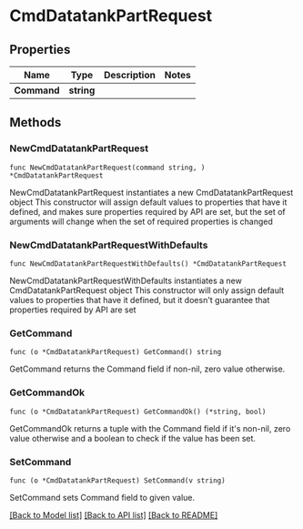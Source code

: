 # CmdDatatankPartRequest

## Properties

Name | Type | Description | Notes
------------ | ------------- | ------------- | -------------
**Command** | **string** |  | 

## Methods

### NewCmdDatatankPartRequest

`func NewCmdDatatankPartRequest(command string, ) *CmdDatatankPartRequest`

NewCmdDatatankPartRequest instantiates a new CmdDatatankPartRequest object
This constructor will assign default values to properties that have it defined,
and makes sure properties required by API are set, but the set of arguments
will change when the set of required properties is changed

### NewCmdDatatankPartRequestWithDefaults

`func NewCmdDatatankPartRequestWithDefaults() *CmdDatatankPartRequest`

NewCmdDatatankPartRequestWithDefaults instantiates a new CmdDatatankPartRequest object
This constructor will only assign default values to properties that have it defined,
but it doesn't guarantee that properties required by API are set

### GetCommand

`func (o *CmdDatatankPartRequest) GetCommand() string`

GetCommand returns the Command field if non-nil, zero value otherwise.

### GetCommandOk

`func (o *CmdDatatankPartRequest) GetCommandOk() (*string, bool)`

GetCommandOk returns a tuple with the Command field if it's non-nil, zero value otherwise
and a boolean to check if the value has been set.

### SetCommand

`func (o *CmdDatatankPartRequest) SetCommand(v string)`

SetCommand sets Command field to given value.



[[Back to Model list]](../README.md#documentation-for-models) [[Back to API list]](../README.md#documentation-for-api-endpoints) [[Back to README]](../README.md)



